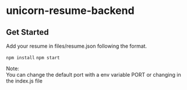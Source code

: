 # unicorn-resume-backend

## Get Started

Add your resume in files/resume.json following the format.

`npm install`
`npm start`


Note:  
You can change the default port with a env variable PORT or changing in the index.js file